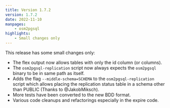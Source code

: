 ```yaml
---
title: Version 1.7.2
version: 1.7.2
date: 2022-11-10
manpages:
    - osm2pgsql
highlights:
    - Small changes only
---
```


This release has some small changes only:

* The flex output now allows tables with only the id column (or columns).
* The `osm2pgsql-replication` script now always expects the `osm2pgsql`
  binary to be in same path as itself.
* Adds the flag `--middle-schema=SCHEMA` to the `osm2pgsql-replication`
  script which allows placing the replication status table in a schema
  other than PUBLIC (Thanks to @JakobMiksch).
* More tests have been converted to the new BDD format.
* Various code cleanups and refactorings especially in the expire code.

